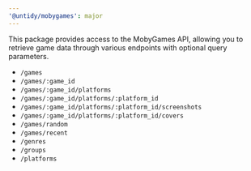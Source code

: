 ```yaml
---
'@untidy/mobygames': major
---
```


This package provides access to the MobyGames API, allowing you to retrieve game data through
various endpoints with optional query parameters.

- `/games`
- `/games/:game_id`
- `/games/:game_id/platforms`
- `/games/:game_id/platforms/:platform_id`
- `/games/:game_id/platforms/:platform_id/screenshots`
- `/games/:game_id/platforms/:platform_id/covers`
- `/games/random`
- `/games/recent`
- `/genres`
- `/groups`
- `/platforms`
